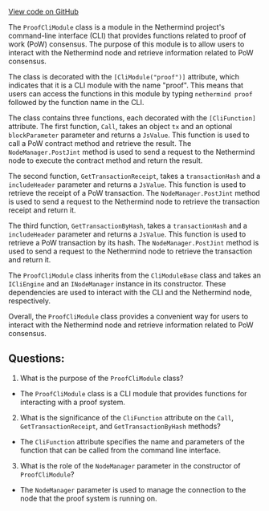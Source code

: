 [View code on GitHub](https://github.com/NethermindEth/nethermind/src/Nethermind/Nethermind.Cli/Modules/ProofCliModule.cs)

The `ProofCliModule` class is a module in the Nethermind project's command-line interface (CLI) that provides functions related to proof of work (PoW) consensus. The purpose of this module is to allow users to interact with the Nethermind node and retrieve information related to PoW consensus.

The class is decorated with the `[CliModule("proof")]` attribute, which indicates that it is a CLI module with the name "proof". This means that users can access the functions in this module by typing `nethermind proof` followed by the function name in the CLI.

The class contains three functions, each decorated with the `[CliFunction]` attribute. The first function, `Call`, takes an object `tx` and an optional `blockParameter` parameter and returns a `JsValue`. This function is used to call a PoW contract method and retrieve the result. The `NodeManager.PostJint` method is used to send a request to the Nethermind node to execute the contract method and return the result.

The second function, `GetTransactionReceipt`, takes a `transactionHash` and a `includeHeader` parameter and returns a `JsValue`. This function is used to retrieve the receipt of a PoW transaction. The `NodeManager.PostJint` method is used to send a request to the Nethermind node to retrieve the transaction receipt and return it.

The third function, `GetTransactionByHash`, takes a `transactionHash` and a `includeHeader` parameter and returns a `JsValue`. This function is used to retrieve a PoW transaction by its hash. The `NodeManager.PostJint` method is used to send a request to the Nethermind node to retrieve the transaction and return it.

The `ProofCliModule` class inherits from the `CliModuleBase` class and takes an `ICliEngine` and an `INodeManager` instance in its constructor. These dependencies are used to interact with the CLI and the Nethermind node, respectively.

Overall, the `ProofCliModule` class provides a convenient way for users to interact with the Nethermind node and retrieve information related to PoW consensus.
## Questions: 
 1. What is the purpose of the `ProofCliModule` class?
- The `ProofCliModule` class is a CLI module that provides functions for interacting with a proof system.

2. What is the significance of the `CliFunction` attribute on the `Call`, `GetTransactionReceipt`, and `GetTransactionByHash` methods?
- The `CliFunction` attribute specifies the name and parameters of the function that can be called from the command line interface.

3. What is the role of the `NodeManager` parameter in the constructor of `ProofCliModule`?
- The `NodeManager` parameter is used to manage the connection to the node that the proof system is running on.